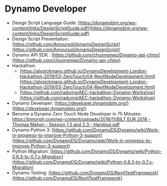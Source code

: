 # Dynamo Developer

- Design Script Language Guide: [https://dynamobim.org/wp-content/links/DesignScriptGuide.pdf](https://dynamobim.org/wp-content/links/DesignScriptGuide.pdf)
- Design Script Presentation: [https://github.com/Amoursol/dynamoDesignScript](https://github.com/Amoursol/dynamoDesignScript)
- Dynamo API SDK : [https://github.com/chuongmep/Dynamo-api-chms](https://github.com/chuongmep/Dynamo-api-chms)
- Hackathon:
    - [https://alvpickmans.github.io/DynamoDevelopment-London-Hackathon-2019/03-ZeroTouch/04-RevitNodeDevelopment.html](https://alvpickmans.github.io/DynamoDevelopment-London-Hackathon-2019/03-ZeroTouch/04-RevitNodeDevelopment.html)
    - [https://github.com/radumg/AEC-hackathon-Dynamo-Workshop](https://github.com/radumg/AEC-hackathon-Dynamo-Workshop)
- Dynamo Developer: [https://developer.dynamobim.org/](https://developer.dynamobim.org/)
- Become a Dynamo Zero Touch Node Developer in 75 Minutes: [https://bimorph.com/wp-content/uploads/2018/11/BILT EUR 2018 - Thomas Mahon - Session 1.5 and 2.3 - Handout.pdf](https://bimorph.com/wp-content/uploads/2018/11/BILT%20EUR%202018%20-%20Thomas%20Mahon%20-%20Session%201.5%20and%202.3%20-%20Handout.pdf)
- Dynamo Python 3: [https://github.com/DynamoDS/Dynamo/wiki/Work-in-progress-to-improve-Python-3-support](https://github.com/DynamoDS/Dynamo/wiki/Work-in-progress-to-improve-Python-3-support)
- Python Migration: [https://github.com/DynamoDS/Dynamo/wiki/Python-0.6.3-to-0.7.x-Migration](https://github.com/DynamoDS/Dynamo/wiki/Python-0.6.3-to-0.7.x-Migration)
- Dynamo Testing: [https://github.com/DynamoDS/RevitTestFramework](https://github.com/DynamoDS/RevitTestFramework)